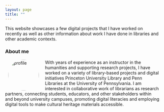 ```yaml
---
layout: page
title: "" 
---
```




<html>
<head>
<style>
img {
  float: left;
  border-radius: 50%;
}
</style>
</head>
<body>


<p>This website showcases a few digital projects that I have worked on recently as well as other information about work I have done in libraries and other academic contexts.</p>

<h3>About me</h3>

<p><img src="https://github.com/evandttr/evandttr.github.io/assets/120140116/fe656ec6-a055-4251-b8b7-0cb9cdabc06f" alt="profile" style="width:100px;margin-left:10px; margin-right:20px;">
With years of experience as an instructor in the humanities and supporting research projects, I have worked on a variety of library-based projects and digital initiatives Princeton University Library and Penn Libraries at the University of Pennsylvania. I am interested in collaborative work of librarians as research partners, connecting students, educators, and other stakeholders within and beyond university campuses, promoting digital literacies and employing digital tools to make cultural heritage materials accessible.</p>
